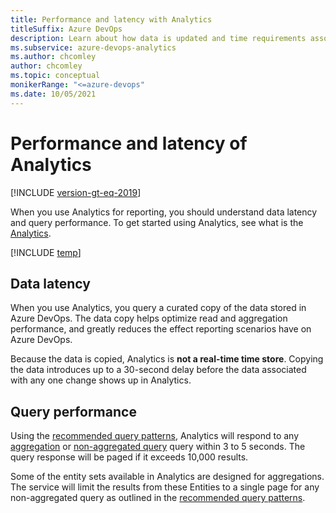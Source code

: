 ```yaml
---
title: Performance and latency with Analytics
titleSuffix: Azure DevOps   
description: Learn about how data is updated and time requirements associated with querying Analytics. 
ms.subservice: azure-devops-analytics
ms.author: chcomley
author: chcomley
ms.topic: conceptual
monikerRange: "<=azure-devops"
ms.date: 10/05/2021
---
```


# Performance and latency of Analytics

[!INCLUDE [version-gt-eq-2019](../../includes/version-gt-eq-2019.md)]

 When you use Analytics for reporting, you should understand data latency and query performance. To get started using Analytics, see what is the [Analytics](./what-is-analytics.md).

[!INCLUDE [temp](../includes/analytics-preview.md)]

## Data latency

When you use Analytics, you query a curated copy of the data stored in Azure DevOps. The data copy helps optimize read and aggregation performance, and greatly reduces the effect reporting scenarios have on Azure DevOps.

Because the data is copied, Analytics is **not a real-time time store**.  Copying the data introduces up to a 30-second delay before the data associated with any one change shows up in Analytics. 

## Query performance

Using the [recommended query patterns](../extend-analytics/odata-query-guidelines.md), Analytics will respond to any [aggregation](../extend-analytics/aggregated-data-analytics.md) or [non-aggregated query](../extend-analytics/analytics-recipes.md) query within 3 to 5 seconds. The query response will be paged if it exceeds 10,000 results. 

Some of the entity sets available in Analytics are designed for aggregations.  The service will limit the results from these Entities to a single page for any non-aggregated query as outlined in the [recommended query patterns](../extend-analytics/odata-query-guidelines.md).